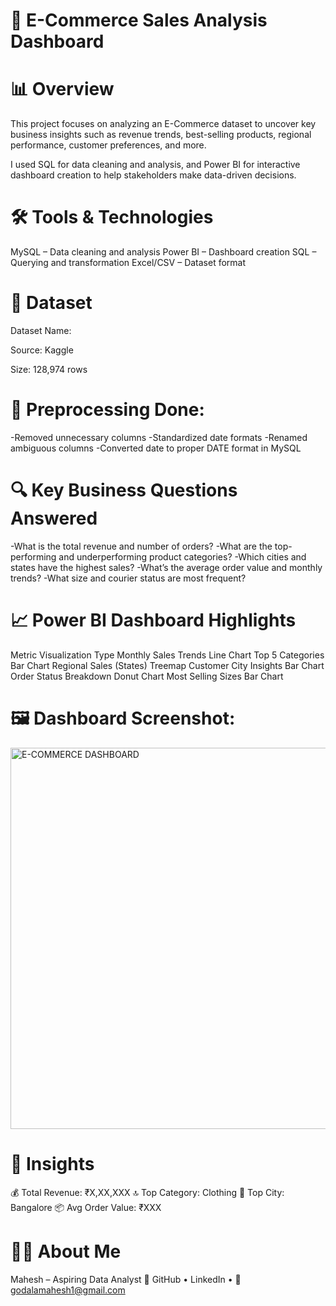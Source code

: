 # 🛒 E-Commerce Sales Analysis Dashboard

# 📊 Overview
This project focuses on analyzing an E-Commerce dataset to uncover key business insights such as revenue trends, best-selling products, regional performance, customer preferences, and more.

I used SQL for data cleaning and analysis, and Power BI for interactive dashboard creation to help stakeholders make data-driven decisions.

# 🛠️ Tools & Technologies
MySQL – Data cleaning and analysis
Power BI – Dashboard creation
SQL – Querying and transformation
Excel/CSV – Dataset format

# 📁 Dataset
Dataset Name: 

Source: Kaggle

Size: 128,974 rows

# 🔧 Preprocessing Done:
-Removed unnecessary columns
-Standardized date formats
-Renamed ambiguous columns
-Converted date to proper DATE format in MySQL

# 🔍 Key Business Questions Answered
-What is the total revenue and number of orders?
-What are the top-performing and underperforming product categories?
-Which cities and states have the highest sales?
-What’s the average order value and monthly trends?
-What size and courier status are most frequent?

# 📈 Power BI Dashboard Highlights
Metric	              Visualization Type
Monthly Sales Trends   	Line Chart
Top 5 Categories      	Bar Chart
Regional Sales (States) Treemap
Customer City Insights	Bar Chart
Order Status Breakdown	Donut Chart
Most Selling Sizes	    Bar Chart


# 🖼️ Dashboard Screenshot: 
<img width="610" alt="E-COMMERCE DASHBOARD" src="https://github.com/user-attachments/assets/b532fc6f-a185-42e8-a874-9831593e43de" />


# 📌 Insights
💰 Total Revenue: ₹X,XX,XXX
🔝 Top Category: Clothing
🧭 Top City: Bangalore
📦 Avg Order Value: ₹XXX


# 🙋‍♂️ About Me
Mahesh – Aspiring Data Analyst
🔗 GitHub • LinkedIn • 📧 godalamahesh1@gmail.com

